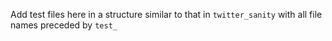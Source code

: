 Add test files here in a structure similar to that in `twitter_sanity` with all file names preceded by `test_`
